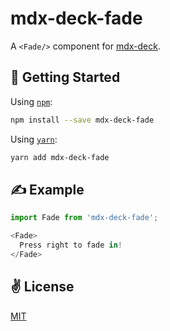 # mdx-deck-fade
A `<Fade/>` component for [mdx-deck](https://github.com/jxnblk/mdx-deck).

## 🚀 Getting Started

Using [`npm`]():

```sh
npm install --save mdx-deck-fade
```

Using [`yarn`]():

```sh
yarn add mdx-deck-fade
```

## ✍️ Example

```javascript
import Fade from 'mdx-deck-fade';

<Fade>
  Press right to fade in!
</Fade>

```

## ✌️ License
[MIT](https://opensource.org/licenses/MIT)
